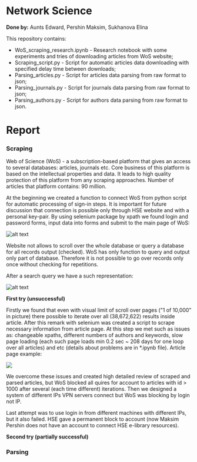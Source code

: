 # Network Science

**Done by:** Aunts Edward, Pershin Maksim, Sukhanova Elina

This repository contains:
* WoS_scraping_research.ipynb - Research notebook with some experiments and tries of 
downloading articles from WoS website;
* Scraping_script.py - Script for automatic articles data downloading with specified
delay time between downloads;
* Parsing_articles.py - Script for articles data parsing from raw format to json;
* Parsing_journals.py - Script for journals data parsing from raw format to json;
* Parsing_authors.py - Script for authors data parsing from raw format to json.

# Report

### Scraping

Web of Science (WoS) - a subscription-based platform that gives an access to several 
databases: articles, journals etc. Core business of this platform is based on the
intellectual properties and data. It leads to high quality protection of this 
platform from any scraping approaches. Number of articles that platform contains: 90 million.

At the beginning we created a function to connect WoS from python script for 
automatic processing of sign-in steps. It is important for future discussion 
that connection is possible only through HSE website and with a personal key-pair. 
By using selenium package by xpath we found login and password forms, input data
into forms and submit to the main page of WoS:

![alt text](https://psv4.userapi.com/c848136/u167940720/docs/d9/cb0266761286/image_2019-06-27_03-47-15.png?extra=WuBJwI4ScgoZ_UxqLjLB9Dk9mfdDdlDRNEpyFw8KEjYo1CfIetePCF4ojYlrRRboQSnS7XbkJuKIWdPPa_zrJrm6idalmKVyzMDefvcDW4S0stIvdmY1eCnHT0g2je73bP2HVzU6M6o70lDHI00IZXoCCr4)

Website not allows to scroll over the whole database or query a database for all 
records output (checked). WoS has only function to query and output only part of
database. Therefore it is not possible to go over records only once without
checking for repetitions.

After a search query we have a such representation:

![alt text](https://psv4.userapi.com/c848436/u167940720/docs/d11/95e7d0687d60/image_2019-06-27_04-12-00.png?extra=qn1HHwEo_ssL1o-KrhPrgT-9k9pdLO_pnTFgl2ybHrNYWYl6WYJr73drz64eiHX8Qqi2wvYrYdaQYZY8yVr3ufmQ7LFZfk8lmT1Nm1itsEx1BZaj9AsGatPRsSr2vaihII82F0f3UIUdfiBFtbNdnRLLDfI)

**First try (unsuccessful)**

Firstly we found that even with visual limit of scroll over pages ("1 of 10,000" in picture)
there possible to iterate over all (38,672,622) results inside article. After this remark
with selenium was created a script to scrape necessary information from article page. 
At this step we met such as issues as: changeable xpaths, different numbers of authors and 
keywords, slow page loading (each such page loads min 0.2 sec ~ 208 days for one loop over
all articles) 
and etc (details about problems are in *.ipynb file). Article page example:

![](https://psv4.userapi.com/c848032/u167940720/docs/d8/6da13a161029/image_2019-06-27_04-36-10.png?extra=BIeYHXFi21yeBUreGdNd3cKFpw84QLLuh0piktVkEAz8J89_PVTD_OowOgtNthWm3eSzFvudssuk0OVbLd6OVGbbsWPnt4QWJDITmfP-Icev7Sb7rA_K0jo_kpKl5tBo-GZ_MYsY7ZL8DhTyLVn50gS2KtM)

We overcome these issues and created
high detailed review of scraped and parsed articles, but WoS blocked all quires for account
to articles with id > 1000 after several (each time different) iterations. Then we designed a 
system of different IPs VPN servers connect but WoS was blocking by login not IP.

Last attempt was to use login in from different machines with different IPs, but it also failed.
HSE gave a permanent block to account (now Maksim Pershin does not have an account to connect 
HSE e-library resources). 

**Second try (partially successful)**



### Parsing
